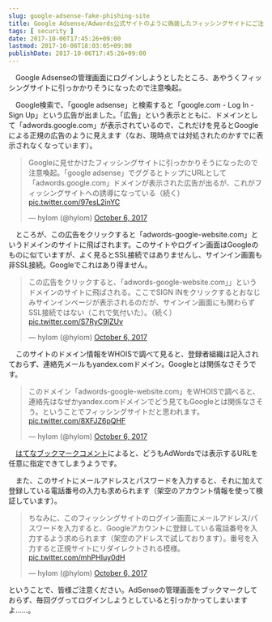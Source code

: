 ```yaml
---
slug: google-adsense-fake-phishing-site
title: Google Adsense/Adwords公式サイトのように偽装したフィッシングサイトにご注意を
tags: [ security ]
date: 2017-10-06T17:45:26+09:00
lastmod: 2017-10-06T18:03:05+09:00
publishDate: 2017-10-06T17:45:26+09:00
---
```


　Google Adsenseの管理画面にログインしようとしたところ、あやうくフィッシングサイトに引っかかりそうになったので注意喚起。

　Google検索で、「google adsense」と検索すると「google.com - Log In - Sign Up」という広告が出ました。「広告」という表示とともに、ドメインとして「adwords.google.com」が表示されているので、これだけを見るとGoogleによる正規の広告のように見えます（なお、現時点では対処されたのかすでに表示されなくなっています）。

<blockquote class="twitter-tweet" data-lang="en"><p lang="ja" dir="ltr">Googleに見せかけたフィッシングサイトに引っかかりそうになったので注意喚起。「google adsense」でググるとトップにURLとして「adwords.google.com」ドメインが表示された広告が出るが、これがフィッシングサイトへの誘導になっている（続く） <a href="https://t.co/97esL2inYC">pic.twitter.com/97esL2inYC</a></p>&mdash; hylom (@hylom) <a href="https://twitter.com/hylom/status/916235929236389890?ref_src=twsrc%5Etfw">October 6, 2017</a></blockquote>

　ところが、この広告をクリックすると「adwords-google-website.com」というドメインのサイトに飛ばされます。このサイトやログイン画面はGoogleのものに似ていますが、よく見るとSSL接続ではありませんし、サインイン画面も非SSL接続。Googleでこれはあり得ません。

<blockquote class="twitter-tweet" data-conversation="none" data-lang="en"><p lang="ja" dir="ltr">この広告をクリックすると、「adwords-google-website.com」」というドメインのサイトに飛ばされる。ここでSIGN INをクリックするとおなじみサインインページが表示されるのだが、サインイン画面にも関わらずSSL接続ではない（これで気付いた）。（続く） <a href="https://t.co/S7RyC9IZUv">pic.twitter.com/S7RyC9IZUv</a></p>&mdash; hylom (@hylom) <a href="https://twitter.com/hylom/status/916236736123899905?ref_src=twsrc%5Etfw">October 6, 2017</a></blockquote>

　このサイトのドメイン情報をWHOISで調べて見ると、登録者組織は記入されておらず、連絡先メールもyandex.comドメイン。Googleとは関係なさそうです。

<blockquote class="twitter-tweet" data-conversation="none" data-lang="en"><p lang="ja" dir="ltr">このドメイン「adwords-google-website.com」をWHOISで調べると、連絡先はなぜかyandex.comドメインでどう見てもGoogleとは関係なさそう。ということでフィッシングサイトだと思われます。 <a href="https://t.co/8XFJZ6pQHF">pic.twitter.com/8XFJZ6pQHF</a></p>&mdash; hylom (@hylom) <a href="https://twitter.com/hylom/status/916237133991493632?ref_src=twsrc%5Etfw">October 6, 2017</a></blockquote>
<script async src="//platform.twitter.com/widgets.js" charset="utf-8"></script>

　[はてなブックマークコメント](http://b.hatena.ne.jp/entry/enkaism.hatenadiary.jp/entry/2017/10/02/230602)によると、どうもAdWordsでは表示するURLを任意に指定できてしまうようです。

　また、このサイトにメールアドレスとパスワードを入力すると、それに加えて登録している電話番号の入力も求められます（架空のアカウント情報を使って検証しています）。

<blockquote class="twitter-tweet" data-conversation="none" data-lang="en"><p lang="ja" dir="ltr">ちなみに、このフィッシングサイトのログイン画面にメールアドレス/パスワードを入力すると、Googleアカウントに登録している電話番号を入力するよう求められます（架空のアドレスで試しております）。番号を入力すると正規サイトにリダイレクトされる模様。 <a href="https://t.co/mhPHIuy0dH">pic.twitter.com/mhPHIuy0dH</a></p>&mdash; hylom (@hylom) <a href="https://twitter.com/hylom/status/916240698424225792?ref_src=twsrc%5Etfw">October 6, 2017</a></blockquote>
<script async src="//platform.twitter.com/widgets.js" charset="utf-8"></script>

ということで、皆様ご注意ください。AdSenseの管理画面をブックマークしておらず、毎回ググってログインしようとしていると引っかかってしまいますよ……。
